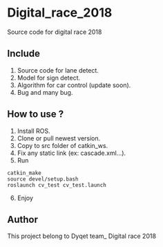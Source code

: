 # Digital_race_2018
Source code for digital race 2018
## Include
1. Source code for lane detect.
2. Model for sign detect.
3. Algorithm for car control (update soon).
4. Bug and many bug.
## How to use ?
1. Install ROS.
2. Clone or pull newest version.
3. Copy to src folder of catkin_ws.
4. Fix any static link (ex: cascade.xml...).
5. Run 
```
catkin_make
source devel/setup.bash
roslaunch cv_test cv_test.launch
```
6. Enjoy
## Author
This project belong to Dyqet team_ Digital race 2018

